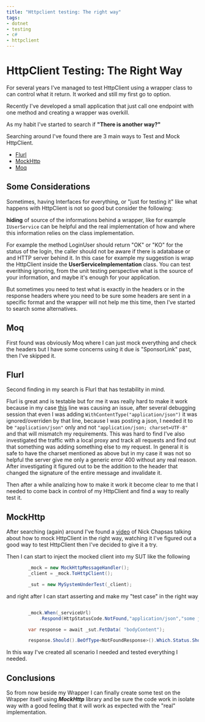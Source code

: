```yaml
---
title: "Httpclient testing: The right way"
tags: 
- dotnet
- testing
- c#
- httpclient
---
```


# HttpClient Testing: The Right Way

For several years I've managed to test HttpClient using a wrapper class to can control what it return.
It worked and still my first go to option.

Recently I've developed a small application that just call one endpoint with one method and creating a wrapper was overkill.

As my habit I've started to search if **"There is another way?"**

Searching around I've found there are 3 main ways to Test and Mock HttpClient.

- [Flurl](https://flurl.dev)
- [MockHttp](https://github.com/richardszalay/mockhttp)
- [Moq](https://github.com/devlooped/moq)

## Some Considerations

Sometimes, having Interfaces for everything, or "just for testing it" like what happens with HttpClient is not so good but consider the following:

**hiding** of source of the informations behind a wrapper, like for example `IUserService` can be helpful and the real implementation of how and where this information relies on the class implementation.

For example the method LoginUser should return "OK" or "KO"  for the status of the login, the caller should not be aware if there is adatabase or and HTTP server behind it.
In this case for example my suggestion is wrap the HttpClient inside the **UserServiceImplementation** class. You can test everithing ignoring, from the unit testing perspective what is the source of your information, and maybe it's enough for your application.

But sometimes you need to test what is exactly in the headers or in the response headers where you need to be sure some headers are sent in a specific format and the wrapper will not help me this time, then I've started to search some alternatives.

## Moq

First found was obviously Moq where I can just mock everything and check the headers but I have some concerns using it due is "SponsorLink" past, then I've skipped it.

## Flurl

Second finding in my search is Flurl that has testability in mind.

Flurl is great and is testable but for me it was really hard to make it work because in my case [this](https://github.com/tmenier/Flurl/blob/363416c4e60911ccce4f82a5dc9012eab7e833a9/src/Flurl.Http/Content/CapturedJsonContent.cs#L15) line was causing an issue, after several debugging session that even I was adding `WithContentType("application/json")` it was ignored/overriden by that line, because I was posting a json, I needed it to be `"application/json"` only and not `"application/json; charset=UTF-8"` and that will mismatch my requirements. This was hard to find I've also investigated the traffic with a local proxy and track all requests and find out that something was adding something else to my request.
In general it is safe to have the charset mentioned as above but in my case it was not so helpful the server give me only a generic error 400 without any real reason. After investigating it figured out to be the addition to the header that changed the signature of the entire message and invalidate it.

Then after a while analizing how to make it work it become clear to me that I needed to come back in control of my HttpClient and find a way to really test it.

## MockHttp

After searching (again) around I've found a [video](https://youtu.be/7OFZZAHGv9o?si=Mt-QCSPudQ_dP5k4) of Nick Chapsas talking about how to mock HttpClient in the right way, watching it I've figured out a good way to test HttpClient then I've decided to give it a try.

Then I can start to inject the mocked client into my SUT like the following

``` csharp
        _mock = new MockHttpMessageHandler();
        _client = _mock.ToHttpClient();

        _sut = new MySystemUnderTest(_client);
```

and right after I can start asserting and make my "test case" in the right way

``` csharp

        _mock.When(_serviceUrl)
            .Respond(HttpStatusCode.NotFound,"application/json","some json content here");

        var response = await _sut.FetData( "bodyContent");

        response.Should().BeOfType<NotFoundResponse>().Which.Status.Should().Be("NotFound");

```

In this way I've created all scenario I needed and tested everything I needed.

## Conclusions

So from now beside my Wrapper I can finally create some test on the Wrapper itself using ***MockHttp*** library and be sure the code work in isolate way with a good feeling that it will work as expected with the "real" implementation.
